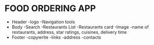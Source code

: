 # FOOD ORDERING APP


* Header
    -logo
    -Navigation tools
* Body
    -Search
    -Restaurants List
        -Restaurants card
                -Image
                -name of restaurants, address, star ratings, cuisines, delivery time
* Footer
    -copywrite
    -links
    -address
    -contacts



